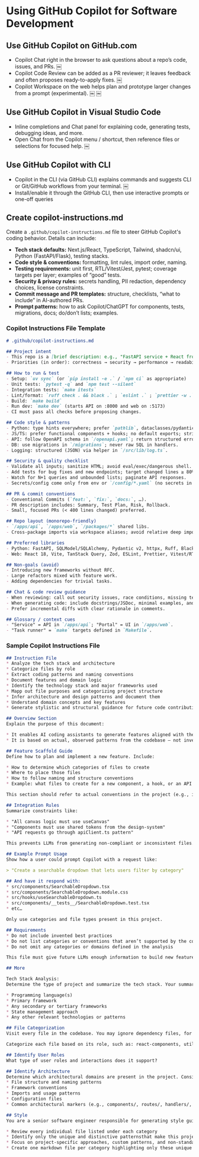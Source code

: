 # Using GitHub Copilot for Software Development

## Use GitHub Copilot on GitHub.com
* Copilot Chat right in the browser to ask questions about a repo’s code, issues, and PRs.  ￼
* Copilot Code Review can be added as a PR reviewer; it leaves feedback and often proposes ready-to-apply fixes.  ￼
* Copilot Workspace on the web helps plan and prototype larger changes from a prompt (experimental).  ￼ ￼

## Use GitHub Copilot in Visual Studio Code
* Inline completions and Chat panel for explaining code, generating tests, debugging ideas, and more.
* Open Chat from the Copilot menu / shortcut, then reference files or selections for focused help.  ￼

## Use GitHub Copilot with CLI
* Copilot in the CLI (via GitHub CLI) explains commands and suggests CLI or Git/GitHub workflows from your terminal.  ￼
* Install/enable it through the GitHub CLI, then use interactive prompts or one-off queries

## Create copilot-instructions.md

Create a `.github/copilot-instructions.md` file to steer GitHub Copilot's coding behavior. Details can include:

* **Tech stack defaults:** Next.js/React, TypeScript, Tailwind, shadcn/ui, Python (FastAPI/Flask), testing stacks.
* **Code style & conventions:** formatting, lint rules, import order, naming.
* **Testing requirements:** unit first, RTL/Vitest/Jest, pytest; coverage targets per layer; examples of “good” tests.
* **Security & privacy rules:** secrets handling, PII redaction, dependency choices, license constraints.
* **Commit message and PR templates:** structure, checklists, “what to include” in AI-authored PRs.
* **Prompt patterns:** how to ask Copilot/ChatGPT for components, tests, migrations, docs; do/don’t lists; examples.

### Copilot Instructions File Template

```md
# .github/copilot-instructions.md

## Project intent
- This repo is a [brief description: e.g., "FastAPI service + React front end"].
- Priorities (in order): correctness → security → performance → readability.

## How to run & test
- Setup: `uv sync` (or `pip install -e .` / `npm ci` as appropriate)
- Unit tests: `pytest -q` and `npm test --silent`
- Integration tests: `make itests`
- Lint/format: `ruff check . && black .` ; `eslint .` ; `prettier -w .`
- Build: `make build`
- Run dev: `make dev` (starts API on :8000 and web on :5173)
- CI must pass all checks before proposing changes.

## Code style & patterns
- Python: type hints everywhere; prefer `pathlib`, dataclasses/pydantic; no bare `except`.
- JS/TS: prefer functional components + hooks; no default exports; strict TS.
- API: follow OpenAPI schema in `/openapi.yaml`; return structured errors `{code,message}`.
- DB: use migrations in `/migrations`; never raw SQL in handlers.
- Logging: structured (JSON) via helper in `/src/lib/log.ts`.

## Security & quality checklist
- Validate all inputs; sanitize HTML; avoid eval/exec/dangerous shell.
- Add tests for bug fixes and new endpoints; target changed lines ≥ 80% coverage.
- Watch for N+1 queries and unbounded lists; paginate API responses.
- Secrets/config come only from env or `/config/*.yaml` (no secrets in code).

## PR & commit conventions
- Conventional Commits (`feat:`, `fix:`, `docs:`, …).
- PR description includes: Summary, Test Plan, Risk, Rollback.
- Small, focused PRs (< 400 lines changed) preferred.

## Repo layout (monorepo-friendly)
- `/apps/api`, `/apps/web`, `/packages/*` shared libs.
- Cross-package imports via workspace aliases; avoid relative deep imports.

## Preferred libraries
- Python: FastAPI, SQLModel/SQLAlchemy, Pydantic v2, httpx, Ruff, Black, Pytest.
- Web: React 18, Vite, TanStack Query, Zod, ESLint, Prettier, Vitest/RTL.

## Non-goals (avoid)
- Introducing new frameworks without RFC.
- Large refactors mixed with feature work.
- Adding dependencies for trivial tasks.

## Chat & code review guidance
- When reviewing: call out security issues, race conditions, missing tests, perf risks.
- When generating code: include docstrings/JSDoc, minimal examples, and TODOs for follow-ups.
- Prefer incremental diffs with clear rationale in comments.

## Glossary / context cues
- "Service" = API in `/apps/api`; "Portal" = UI in `/apps/web`.
- "Task runner" = `make` targets defined in `Makefile`.
```

### Sample Copilot Instructions File

```md
## Instruction File
* Analyze the tech stack and architecture
* Categorize files by role
* Extract coding patterns and naming conventions
* Document features and domain logic
* Identify the technology stack and major frameworks used
* Mapp out file purposes and categorizing project structure
* Infer architecture and design patterns and document them
* Understand domain concepts and key features
* Generate stylistic and structural guidance for future code contributions

## Overview Section
Explain the purpose of this document:

* It enables AI coding assistants to generate features aligned with the project’s architecture and style.
* It is based on actual, observed patterns from the codebase — not invented practices.

## Feature Scaffold Guide
Define how to plan and implement a new feature. Include:

* How to determine which categories of files to create
* Where to place those files
* How to follow naming and structure conventions
* Example: what files to create for a new component, a hook, or an API integration

This section should refer to actual conventions in the project (e.g., if Storybook is used, include .stories.tsx; if styles are colocated .module.css, mention that).

## Integration Rules
Summarize constraints like:

* "All canvas logic must use useCanvas"
* "Components must use shared tokens from the design-system"
* "API requests go through apiClient.ts pattern"

This prevents LLMs from generating non-compliant or inconsistent files.

## Example Prompt Usage
Show how a user could prompt Copilot with a request like:

> "Create a searchable dropdown that lets users filter by category"

## And have it respond with:
* src/components/SearchableDropdown.tsx
* src/components/SearchableDropdown.module.css
* src/hooks/useSearchableDropdown.ts
* src/components/__tests__/SearchableDropdown.test.tsx
* etc…

Only use categories and file types present in this project.

## Requirements
* Do not include invented best practices
* Do not list categories or conventions that aren’t supported by the codebase
* Do not omit any categories or domains defined in the analysis

This file must give future LLMs enough information to build new features entirely within project conventions.

## More

Tech Stack Analysis:
Determine the type of project and summarize the tech stack. Your summary should include:

* Programming language(s)
* Primary framework
* Any secondary or tertiary frameworks
* State management approach
* Any other relevant technologies or patterns

## File Categorization
Visit every file in the codebase. You may ignore dependency files, for example if it is a js file, you may ignore `node_modules`.

Categorize each file based on its role, such as: react-components, utility-functions, hooks, types, etc.

## Identify User Roles
What type of user roles and interactions does it support?

## Identify Architecture
Determine which architectural domains are present in the project. Consider:
* File structure and naming patterns
* Framework conventions
* Imports and usage patterns
* Configuration files
* Common architectural markers (e.g., components/, routes/, handlers/, services/, cli/, etc.)

## Style
You are a senior software engineer responsible for generating style guides that explain what makes this codebase unique. Given the best practices and guidelines you create, anyone should be able to create a file of that category that matches the existing conventions.

* Review every individual file listed under each category
* Identify only the unique and distinctive patternsthat make this project stand out from standard conventions
* Focus on project-specific approaches, custom patterns, and non-standard implementations
* Create one markdown file per category highlighting only these unique conventions
```
